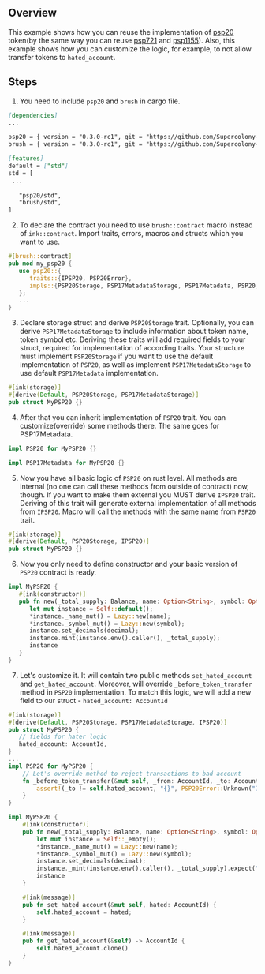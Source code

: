 ## Overview
This example shows how you can reuse the implementation of
[psp20](contracts/token/psp20) token(by the same way you can reuse
[psp721](contracts/token/psp721) and [psp1155](contracts/token/psp1155)).
Also, this example shows how you can customize the logic, for example, to not allow transfer tokens to `hated_account`.

## Steps
1. You need to include `psp20` and `brush` in cargo file.
```markdown
[dependencies]
...

psp20 = { version = "0.3.0-rc1", git = "https://github.com/Supercolony-net/openbrush-contracts", default-features = false, features = ["ink-as-dependency"] }
brush = { version = "0.3.0-rc1", git = "https://github.com/Supercolony-net/openbrush-contracts", default-features = false }

[features]
default = ["std"]
std = [
 ...
   
   "psp20/std",
   "brush/std",
]
```
2. To declare the contract you need to use `brush::contract` macro instead of `ink::contract`.
Import traits, errors, macros and structs which you want to use.
   

```rust
#[brush::contract]
pub mod my_psp20 {
   use psp20::{
      traits::{IPSP20, PSP20Error},
      impls::{PSP20Storage, PSP17MetadataStorage, PSP17Metadata, PSP20, StorageHashMap, Lazy, String},
   };
   ...
}
```
3. Declare storage struct and derive `PSP20Storage` trait. Optionally,
   you can derive `PSP17MetadataStorage` to include information about token name,
   token symbol etc. Deriving these traits will add required fields to your struct,
   required for implementation of according traits. 
   Your structure must implement `PSP20Storage` if you want to use the
   default implementation of `PSP20`, as well as implement `PSP17MetadataStorage`
   to use default `PSP17Metadata` implementation.

```rust
#[ink(storage)]
#[derive(Default, PSP20Storage, PSP17MetadataStorage)]
pub struct MyPSP20 {}
```
4. After that you can inherit implementation of `PSP20` trait.
   You can customize(override) some methods there.
   The same goes for PSP17Metadata.
```rust
impl PSP20 for MyPSP20 {}
```

```rust
impl PSP17Metadata for MyPSP20 {}
```

5. Now you have all basic logic of `PSP20` on rust level.
   All methods are internal (no one can call these methods from outside of contract) now, though.
   If you want to make them external you MUST derive `IPSP20` trait.
   Deriving of this trait will generate external implementation of all methods from `IPSP20`.
   Macro will call the methods with the same name from `PSP20` trait.
```rust
#[ink(storage)]
#[derive(Default, PSP20Storage, IPSP20)]
pub struct MyPSP20 {}
```
6. Now you only need to define constructor and your basic version of `PSP20` contract is ready.
```rust
impl MyPSP20 {
   #[ink(constructor)]
   pub fn new(_total_supply: Balance, name: Option<String>, symbol: Option<String>, decimal: u8) -> Self {
      let mut instance = Self::default();
      *instance._name_mut() = Lazy::new(name);
      *instance._symbol_mut() = Lazy::new(symbol);
      instance.set_decimals(decimal);
      instance.mint(instance.env().caller(), _total_supply);
      instance
   }
}
```
7. Let's customize it. It will contain two public methods `set_hated_account` and `get_hated_account`. 
   Moreover, will override `_before_token_transfer` method in `PSP20` implementation.
   To match this logic, we will add a new field to our struct - `hated_account: AccountId`
```rust
#[ink(storage)]
#[derive(Default, PSP20Storage, PSP17MetadataStorage, IPSP20)]
pub struct MyPSP20 {
   // fields for hater logic
   hated_account: AccountId,
}
...
impl PSP20 for MyPSP20 {
    // Let's override method to reject transactions to bad account
    fn _before_token_transfer(&mut self, _from: AccountId, _to: AccountId, _amount: Balance) {
        assert!(_to != self.hated_account, "{}", PSP20Error::Unknown("I hate this account!".to_string()).as_ref());
    }
}

impl MyPSP20 {
    #[ink(constructor)]
    pub fn new(_total_supply: Balance, name: Option<String>, symbol: Option<String>, decimal: u8) -> Self {
        let mut instance = Self::_empty();
        *instance._name_mut() = Lazy::new(name);
        *instance._symbol_mut() = Lazy::new(symbol);
        instance.set_decimals(decimal);
        instance._mint(instance.env().caller(), _total_supply).expect("Can't mint tokens");
        instance
    }

    #[ink(message)]
    pub fn set_hated_account(&mut self, hated: AccountId) {
        self.hated_account = hated;
    }

    #[ink(message)]
    pub fn get_hated_account(&self) -> AccountId {
        self.hated_account.clone()
    }
}
```
